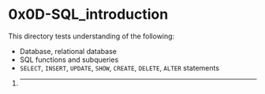 # 0x0D-SQL_introduction
This directory tests understanding of the following:
- Database, relational database
- SQL functions and subqueries
- `SELECT`, `INSERT`, `UPDATE`, `SHOW`, `CREATE`, `DELETE`, `ALTER` statements
1. ****

